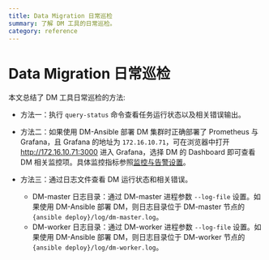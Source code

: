 ```yaml
---
title: Data Migration 日常巡检
summary: 了解 DM 工具的日常巡检。
category: reference
---
```


# Data Migration 日常巡检

本文总结了 DM 工具日常巡检的方法:

+ 方法一：执行 `query-status` 命令查看任务运行状态以及相关错误输出。

+ 方法二：如果使用 DM-Ansible 部署 DM 集群时正确部署了 Prometheus 与 Grafana，且 Grafana 的地址为 `172.16.10.71`，可在浏览器中打开 <http://172.16.10.71:3000> 进入 Grafana，选择 DM 的 Dashboard 即可查看 DM 相关监控项。具体监控指标参照[监控与告警设置](monitor-a-dm-cluster.md)。

+ 方法三：通过日志文件查看 DM 运行状态和相关错误。

    - DM-master 日志目录：通过 DM-master 进程参数 `--log-file` 设置。如果使用 DM-Ansible 部署 DM，则日志目录位于 DM-master 节点的 `{ansible deploy}/log/dm-master.log`。
    - DM-worker 日志目录：通过 DM-worker 进程参数 `--log-file` 设置。如果使用 DM-Ansible 部署 DM，则日志目录位于 DM-worker 节点的 `{ansible deploy}/log/dm-worker.log`。
